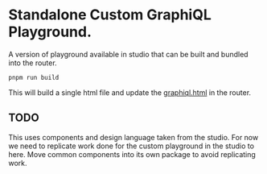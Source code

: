 # Standalone Custom GraphiQL Playground.

A version of playground available in studio that can be built and bundled into the router.

```
pnpm run build
```

This will build a single html file and update the [graphiql.html](/router/internal/graphiql/graphiql.html) in the router.

## TODO

This uses components and design language taken from the studio. For now we need to replicate work done for the custom playground in the studio to here. Move common components into its own package to avoid replicating work.
